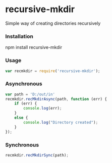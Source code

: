 # recursive-mkdir
Simple way of creating directories recursively

### Installation
npm install recursive-mkdir

### Usage
```javascript
var recmkdir = require('recursive-mkdir');
```
### Asynchronous
```javascript
var path = 'D:/out/in'
recmkdir.recMkdirAsync(path, function (err) {
    if (err) {
     	console.log(err); 
    }
    else { 
    	console.log("Directory created");
    }
});
```

### Synchronous
```javascript
recmkdir.recMkdirSync(path);
```